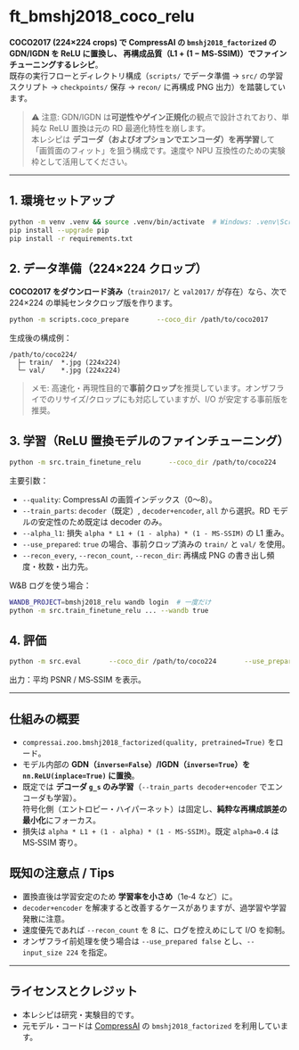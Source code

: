 # ft_bmshj2018_coco_relu

**COCO2017 (224×224 crops) で CompressAI の `bmshj2018_factorized` の GDN/IGDN を ReLU に置換し、
再構成品質（L1 + (1 − MS‑SSIM)）でファインチューニングするレシピ**。  
既存の実行フローとディレクトリ構成（`scripts/` でデータ準備 → `src/` の学習スクリプト → `checkpoints/` 保存 → `recon/` に再構成 PNG 出力）を踏襲しています。

> ⚠️ 注意: GDN/IGDN は**可逆性やゲイン正規化**の観点で設計されており、単純な ReLU 置換は元の RD 最適化特性を崩します。  
> 本レシピは **デコーダ（およびオプションでエンコーダ）を再学習**して「画質面のフィット」を狙う構成です。速度や NPU 互換性のための実験枠として活用してください。

---

## 1. 環境セットアップ

```bash
python -m venv .venv && source .venv/bin/activate  # Windows: .venv\Scripts\activate
pip install --upgrade pip
pip install -r requirements.txt
```

## 2. データ準備（224×224 クロップ）

**COCO2017 をダウンロード済み**（`train2017/` と `val2017/` が存在）なら、次で 224×224 の単純センタクロップ版を作ります。

```bash
python -m scripts.coco_prepare       --coco_dir /path/to/coco2017       --out_dir  /path/to/coco224       --include_val true
```

生成後の構成例：

```text
/path/to/coco224/
  ├─ train/  *.jpg (224x224)
  └─ val/    *.jpg (224x224)
```

> メモ: 高速化・再現性目的で**事前クロップ**を推奨しています。オンザフライでのリサイズ/クロップにも対応していますが、I/O が安定する事前版を推奨。

## 3. 学習（ReLU 置換モデルのファインチューニング）

```bash
python -m src.train_finetune_relu       --coco_dir /path/to/coco224       --use_prepared true       --quality 8       --epochs 10       --batch_size 16       --lr 1e-4       --alpha_l1 0.4       --recon_every 2       --recon_count 16       --save_dir ./checkpoints       --recon_dir ./recon
```

主要引数：

- `--quality`: CompressAI の画質インデックス（0〜8）。
- `--train_parts`: `decoder`（既定）, `decoder+encoder`, `all` から選択。RD モデルの安定性のため既定は decoder のみ。
- `--alpha_l1`: 損失 `alpha * L1 + (1 - alpha) * (1 - MS‑SSIM)` の L1 重み。
- `--use_prepared`: `true` の場合、事前クロップ済みの `train/` と `val/` を使用。
- `--recon_every`, `--recon_count`, `--recon_dir`: 再構成 PNG の書き出し頻度・枚数・出力先。

W&B ログを使う場合：

```bash
WANDB_PROJECT=bmshj2018_relu wandb login  # 一度だけ
python -m src.train_finetune_relu ... --wandb true
```

## 4. 評価

```bash
python -m src.eval       --coco_dir /path/to/coco224       --use_prepared true       --checkpoint ./checkpoints/best_msssim.pt
```

出力：平均 PSNR / MS‑SSIM を表示。

---

## 仕組みの概要

- `compressai.zoo.bmshj2018_factorized(quality, pretrained=True)` をロード。
- モデル内部の **GDN（`inverse=False`）/IGDN（`inverse=True`）を `nn.ReLU(inplace=True)` に置換**。
- 既定では **デコーダ `g_s` のみ学習**（`--train_parts decoder+encoder` でエンコーダも学習）。  
  符号化側（エントロピー・ハイパーネット）は固定し、**純粋な再構成誤差の最小化**にフォーカス。
- 損失は `alpha * L1 + (1 - alpha) * (1 - MS‑SSIM)`。既定 `alpha=0.4` は MS‑SSIM 寄り。

## 既知の注意点 / Tips

- 置換直後は学習安定のため **学習率を小さめ**（1e‑4 など）に。  
- `decoder+encoder` を解凍すると改善するケースがありますが、過学習や学習発散に注意。
- 速度優先であれば `--recon_count` を 8 に、ログを控えめにして I/O を抑制。
- オンザフライ前処理を使う場合は `--use_prepared false` とし、`--input_size 224` を指定。

---

## ライセンスとクレジット

- 本レシピは研究・実験目的です。  
- 元モデル・コードは [CompressAI](https://github.com/InterDigitalInc/CompressAI) の `bmshj2018_factorized` を利用しています。
